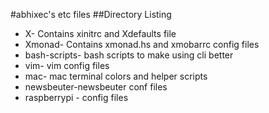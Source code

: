 #abhixec's etc files
##Directory Listing
- X- Contains xinitrc and Xdefaults file
- Xmonad- Contains xmonad.hs and xmobarrc config files
- bash-scripts- bash scripts to make using cli better
- vim- vim config files 
- mac- mac terminal colors and helper scripts
- newsbeuter-newsbeuter conf files 
- raspberrypi - config files
